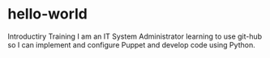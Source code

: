 # hello-world
Introductiry Training
I am  an IT System Administrator learning to use git-hub
so I can implement and configure Puppet and develop code using Python.
